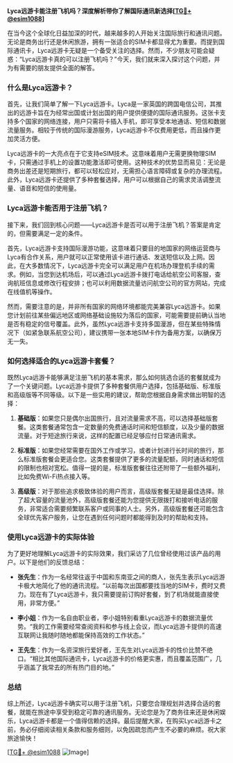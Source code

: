 **Lyca远游卡能注册飞机吗？深度解析带你了解国际通讯新选择[[TG💪+ @esim1088](https://t.me/s/esim1088)]**

在当今这个全球化日益加深的时代，越来越多的人开始关注国际旅行和通讯问题。无论是商务出行还是休闲旅游，拥有一张适合的SIM卡都显得尤为重要。而提到国际通讯卡，Lyca远游卡无疑是一个备受关注的选择。然而，不少朋友可能会疑惑：“Lyca远游卡真的可以注册飞机吗？”今天，我们就来深入探讨这个问题，并为有需要的朋友提供全面的解答。

### 什么是Lyca远游卡？

首先，让我们简单了解一下Lyca远游卡。Lyca是一家英国的跨国电信公司，其推出的远游卡旨在为经常出国或计划出国的用户提供便捷的国际通讯服务。这张卡支持多个国家的网络连接，用户只需将卡插入手机，即可享受本地通话、短信和数据流量服务。相较于传统的国际漫游服务，Lyca远游卡不仅费用更低，而且操作更加灵活方便。

Lyca远游卡的一大亮点在于它支持eSIM技术。这意味着用户无需更换物理SIM卡，只需通过手机上的设置功能激活即可使用。这种技术的优势显而易见：无论是商务出差还是短期旅行，都可以轻松应对，无需担心语言障碍或复杂的办理流程。此外，Lyca远游卡还提供了多种套餐选择，用户可以根据自己的需求灵活调整流量、语音和短信的使用量。

### Lyca远游卡能否用于注册飞机？

接下来，我们回到核心问题——Lyca远游卡是否可以用于注册飞机？答案是肯定的，但需要满足一定的条件。

首先，Lyca远游卡支持国际漫游功能，这意味着只要目的地国家的网络运营商与Lyca有合作关系，用户就可以正常使用该卡进行通话、发送短信以及上网。因此，在大多数情况下，Lyca远游卡完全可以满足用户在机场办理登机手续的需求。例如，当您到达机场后，可以通过Lyca远游卡拨打电话给航空公司客服，查询航班信息或修改行程安排；也可以利用数据流量访问航空公司的官方网站，完成在线值机等操作。

然而，需要注意的是，并非所有国家的网络环境都能完美兼容Lyca远游卡。如果您计划前往某些偏远地区或网络基础设施较为落后的国家，可能需要提前确认当地是否有稳定的信号覆盖。此外，虽然Lyca远游卡支持多国漫游，但在某些特殊情况下（如紧急联系航空公司），建议携带一张本地SIM卡作为备用方案，以确保万无一失。

### 如何选择适合的Lyca远游卡套餐？

既然Lyca远游卡能够满足注册飞机的基本需求，那么如何挑选合适的套餐就成为了一个关键问题。Lyca远游卡提供了多种套餐供用户选择，包括基础版、标准版和高级版等不同等级。以下是一些实用的建议，帮助您根据自身需求做出明智的选择：

1. **基础版**：如果您只是偶尔出国旅行，且对流量需求不高，可以选择基础版套餐。这类套餐通常包含一定数量的免费通话时间和短信额度，以及少量的数据流量。对于短途旅行来说，这样的配置已经足够应付日常通讯需求。

2. **标准版**：如果您经常需要在国外工作或学习，或者计划进行长时间的旅行，那么标准版套餐会更适合您。这类套餐提供了更多的流量配额，同时通话和短信的限制也相对宽松。值得一提的是，标准版套餐往往还附带了一些额外福利，比如免费Wi-Fi热点接入等。

3. **高级版**：对于那些追求极致体验的用户而言，高级版套餐无疑是最佳选择。除了超大容量的流量池外，高级版套餐还能为您提供无限拨打和接听电话的服务，非常适合需要频繁联系客户或同事的人士。另外，高级版套餐还可能包含全球优先客户服务，让您在遇到任何问题时都能得到及时的帮助和支持。

### 使用Lyca远游卡的实际体验

为了更好地理解Lyca远游卡的实际效果，我们采访了几位曾经使用过该产品的用户。以下是他们的反馈总结：

- **张先生**：作为一名经常往返于中国和东南亚之间的商人，张先生表示Lyca远游卡极大地简化了他的通讯流程。“以前每次出国都要找当地的SIM卡，费时又费力。现在有了Lyca远游卡，我只需要提前订购好套餐，到了机场就能直接使用，非常方便。”

- **李小姐**：作为一名自由职业者，李小姐特别看重Lyca远游卡的数据流量优势。“我的工作需要经常查阅资料和参与线上会议，而Lyca远游卡提供的高速互联网让我随时随地都能保持高效的工作状态。”

- **王先生**：作为一名资深旅行爱好者，王先生对Lyca远游卡的性价比赞不绝口。“相比其他国际通讯卡，Lyca远游卡的价格更实惠，而且覆盖范围广，几乎涵盖了我常去的所有热门目的地。”

### 总结

综上所述，Lyca远游卡确实可以用于注册飞机，只要您合理规划并选择合适的套餐，就能在旅途中享受到稳定可靠的通讯服务。无论您是为了商务往来还是休闲娱乐，Lyca远游卡都是一个值得信赖的选择。最后提醒大家，在购买Lyca远游卡之前，务必仔细阅读相关条款和服务细则，以免因疏忽而产生不必要的麻烦。祝大家旅途愉快！

[[TG💪+ @esim1088](https://t.me/s/esim1088) ![Image](https://i.postimg.cc/4NQfJmqS/Snipaste-2025-05-13-00-14-12.png)]